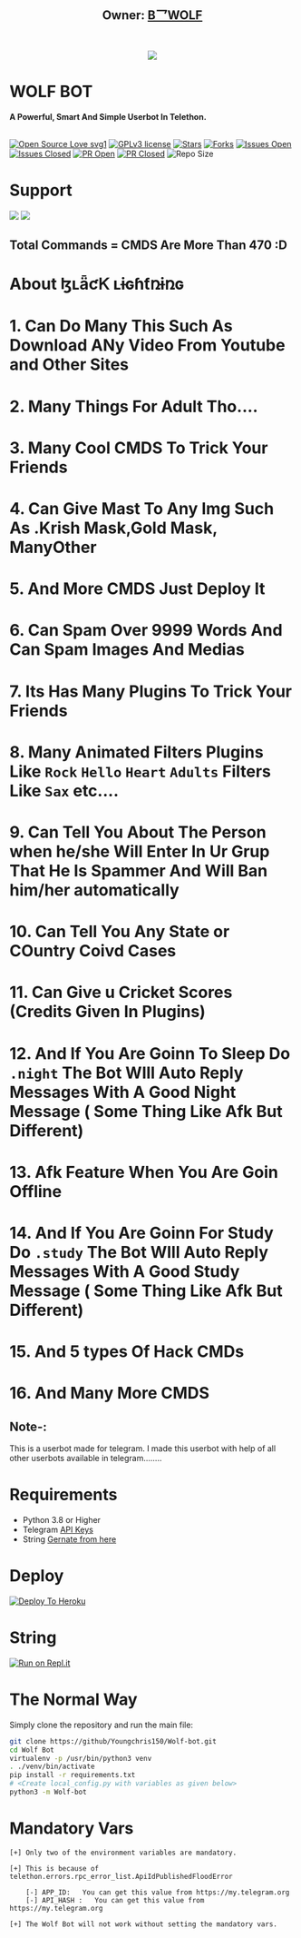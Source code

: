 
<h2 align="center"><b>Owner: <a href="https://telegram.dog/misky98545">B乛WOLF</a></b></h2>
<br>
<p align="center"><a href="https://t.me/Wolfbotchatgroup"><img src="https://telegra.ph/WOLF-BOT-04-01"></a></p> 
</p>
<h1>WOLF BOT</h1>
<b>A Powerful, Smart And Simple Userbot In Telethon.</b>
<br>
<br>

[![Open Source Love svg1](https://badges.frapsoft.com/os/v1/open-source.png?v=103)]( https://github.com/Youngchris150/Wolf-bot)
[![GPLv3 license](https://img.shields.io/badge/License-GPLv3-blue.svg?&style=flat-square)]( https://github.com/Youngchris150/Wolf-bot#copyright--license)
[![Stars](https://img.shields.io/github/stars/Youngchris150/Wolf-bot?&style=flat-square)]( https://github.com/Youngchris150/Wolf-bot/stargazers)
[![Forks](https://img.shields.io/github/forks/Youngchris150/Wolf-bot?&style=flat-square)]( https://github.com/Youngchris150/Wolf-bot/network/members)
[![Issues Open](https://img.shields.io/github/issues/Youngchris150/Wolf-bot?&style=flat-square)]( https://github.com/Youngchris150/Wolf-bot/issues)
[![Issues Closed](https://img.shields.io/github/issues-closed/Youngchris150/Wolf-bot?&style=flat-square)]( https://github.com/Youngchris150/Wolf-bot/issues?q=is:closed)
[![PR Open](https://img.shields.io/github/issues-pr/Youngchris150/Wolf-bot?&style=flat-square)]( https://github.com/Youngchris150/Wolf-bot/pulls)
[![PR Closed](https://img.shields.io/github/issues-pr-closed/Youngchris150/Wolf-bot?&style=flat-square)]( https://github.com/Youngchris150/Wolf-bot/pulls?q=is:closed)
![Repo Size](https://img.shields.io/github/repo-size/Youngchris150/Wolf-bot?style=flat-square)
<br>



# Support
<a href="https://t.me/wolfbotchannel"><img src="https://img.shields.io/badge/Join-Support%20Channel-red.svg?style=for-the-badge&logo=Telegram"></a>
<a href="https://t.me/Wolfbotchatgroup"><img src="https://img.shields.io/badge/Join-Support%20Group-blue.svg?style=for-the-badge&logo=Telegram"></a>

## Total Commands = CMDS Are More Than 470 :D
# About ɮʟǟƈᏦ ʟɨɢɦƭռɨռɢ

# 1. Can Do Many This Such As Download ANy Video From Youtube and Other Sites

# 2. Many Things For Adult Tho....

# 3. Many Cool CMDS To Trick Your Friends

# 4. Can Give Mast To Any Img Such As .Krish Mask,Gold Mask, ManyOther

# 5. And More CMDS Just Deploy It 

# 6. Can Spam Over 9999 Words And Can Spam Images And Medias

# 7. Its Has Many Plugins To Trick Your Friends 

# 8. Many  Animated Filters Plugins Like ```Rock``` ```Hello```  ```Heart```  ```Adults``` Filters Like ``Sax`` etc....

# 9. Can Tell You About The Person when he/she Will Enter In Ur Grup That He Is Spammer And Will Ban him/her automatically

# 10. Can Tell You Any State or COuntry Coivd Cases

# 11. Can Give u Cricket Scores (Credits Given In Plugins)

# 12. And If You Are Goinn To Sleep Do ```.night``` The Bot WIll Auto Reply Messages With A Good Night Message ( Some Thing Like Afk But Different)

# 13. Afk Feature When You Are Goin Offline

# 14. And If You Are Goinn For Study  Do ```.study``` The Bot WIll Auto Reply Messages With A Good Study Message ( Some Thing Like Afk But Different)

# 15. And 5 types Of Hack CMDs

# 16. And Many More CMDS 



## Note-: 

This is a userbot made for telegram. I made this userbot with help of all other userbots available in telegram........

# Requirements 
* Python 3.8 or Higher
* Telegram [API Keys](https://my.telegram.org/apps)
* String [Gernate from here](https://repl.it/@Anmol10H/Lightning-Repl#main.py)

# Deploy

[![Deploy To Heroku](https://www.herokucdn.com/deploy/button.svg)](https://heroku.com/deploy?template=https://github.com/Youngchris150/Wolf-bot)

# String

[![Run on Repl.it](https://repl.it/badge/github/Youngchris150/Wolf-botI&theme=midnight-purple)](https://replit.com/@JakuJaka/Wolf-Bot-Repl)

# The Normal Way

Simply clone the repository and run the main file:
```sh
git clone https://github/Youngchris150/Wolf-bot.git
cd Wolf Bot 
virtualenv -p /usr/bin/python3 venv
. ./venv/bin/activate
pip install -r requirements.txt
# <Create local_config.py with variables as given below>
python3 -m Wolf-bot
```




# Mandatory Vars
```
[+] Only two of the environment variables are mandatory.

[+] This is because of telethon.errors.rpc_error_list.ApiIdPublishedFloodError

    [-] APP_ID:   You can get this value from https://my.telegram.org
    [-] API_HASH :   You can get this value from https://my.telegram.org
    
[+] The Wolf Bot will not work without setting the mandatory vars.
```
